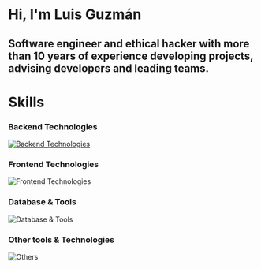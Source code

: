 # Hi, I'm Luis Guzmán 

## Software engineer and ethical hacker with more than 10 years of experience developing projects, advising developers and leading teams.

# Skills

### Backend Technologies

[![Backend Technologies](https://skillicons.dev/icons?i=nodejs,nestjs,express,java,spring,go,python&theme=dark)](https://skillicons.dev)

### Frontend Technologies
![Frontend Technologies](https://skillicons.dev/icons?i=react,redux,angular,next,html,css,tailwind,sass,materialui&theme=dark)

### Database & Tools
![Database & Tools](https://skillicons.dev/icons?i=mysql,postgres,mongodb,sqlite,firebase,dynamodb,redis&theme=dark)

### Other tools & Technologies
![Others](https://skillicons.dev/icons?i=git,github,jest,githubactions,gitlab,postman,androidstudio,kubernetes,terraform,docker,kafka,aws,gcp&theme=dark)

